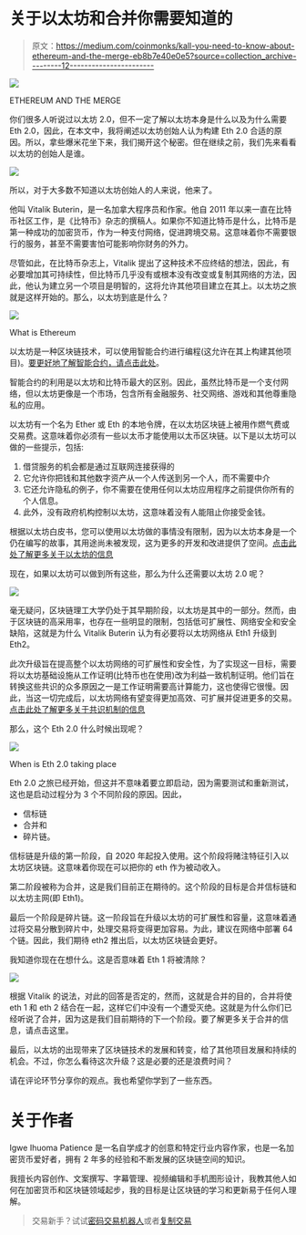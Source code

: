 # 关于以太坊和合并你需要知道的

> 原文：<https://medium.com/coinmonks/kall-you-need-to-know-about-ethereum-and-the-merge-eb8b7e40e0e5?source=collection_archive---------12----------------------->

![](img/5e5612eee0ec68d262e51f044defd3c6.png)

ETHEREUM AND THE MERGE

你们很多人听说过以太坊 2.0，但不一定了解以太坊本身是什么以及为什么需要 Eth 2.0，因此，在本文中，我将阐述以太坊创始人认为构建 Eth 2.0 合适的原因。所以，拿些爆米花坐下来，我们揭开这个秘密。但在继续之前，我们先来看看以太坊的创始人是谁。

![](img/f9a2abb071333a38ef9b44ef44b93559.png)

所以，对于大多数不知道以太坊创始人的人来说，他来了。

他叫 Vitalik Buterin，是一名加拿大程序员和作家。他自 2011 年以来一直在比特币社区工作，是《比特币》杂志的撰稿人。如果你不知道比特币是什么，比特币是第一种成功的加密货币，作为一种支付网络，促进跨境交易。这意味着你不需要银行的服务，甚至不需要害怕可能影响你财务的外力。

尽管如此，在比特币杂志上，Vitalik 提出了这种技术不应终结的想法，因此，有必要增加其可持续性，但比特币几乎没有或根本没有改变或复制其网络的方法，因此，他认为建立另一个项目是明智的，这将允许其他项目建立在其上。以太坊之旅就是这样开始的。那么，以太坊到底是什么？

![](img/d4bbb818026b6a8dda30a11d41f81eba.png)

What is Ethereum

以太坊是一种区块链技术，可以使用智能合约进行编程(这允许在其上构建其他项目)。[要更好地了解智能合约，请点击此处](/coinmonks/smart-contracts-simplified-1c20bc55a4f)。

智能合约的利用是以太坊和比特币最大的区别。因此，虽然比特币是一个支付网络，但以太坊更像是一个市场，包含所有金融服务、社交网络、游戏和其他尊重隐私的应用。

以太坊有一个名为 Ether 或 Eth 的本地令牌，在以太坊区块链上被用作燃气费或交易费。这意味着你必须有一些以太币才能使用以太币区块链。以下是以太坊可以做的一些提示，包括:

1.  借贷服务的机会都是通过互联网连接获得的
2.  它允许你把钱和其他数字资产从一个人传送到另一个人，而不需要中介
3.  它还允许隐私的例子，你不需要在使用任何以太坊应用程序之前提供你所有的个人信息。
4.  此外，没有政府机构控制以太坊，这意味着没有人能阻止你接受金钱。

根据以太坊白皮书，您可以使用以太坊做的事情没有限制，因为以太坊本身是一个仍在编写的故事，其用途尚未被发现，这为更多的开发和改进提供了空间。[点击此处了解更多关于以太坊的信息](https://ethereum.org/en/what-is-ethereum/)

现在，如果以太坊可以做到所有这些，那么为什么还需要以太坊 2.0 呢？

![](img/29e4b08bb4a5354dd7a08c793bfd2201.png)

毫无疑问，区块链理工大学仍处于其早期阶段，以太坊是其中的一部分。然而，由于区块链的高采用率，也存在一些明显的限制，包括低可扩展性、网络安全和安全缺陷，这就是为什么 Vitalik Buterin 认为有必要将以太坊网络从 Eth1 升级到 Eth2。

此次升级旨在提高整个以太坊网络的可扩展性和安全性，为了实现这一目标，需要将以太坊基础设施从工作证明(比特币也在使用)改为利益一致机制证明。他们旨在转换这些共识的众多原因之一是工作证明需要高计算能力，这也使得它很慢。因此，当这一切完成后，以太坊网络有望变得更加高效、可扩展并促进更多的交易。[点击此处了解更多关于共识机制的信息](/coinmonks/layer-1-blockchain-masterclass-the-journey-for-scalability-14e94d34da9a)

那么，这个 Eth 2.0 什么时候出现呢？

![](img/b5210eed2b15dcddb2f3140760c7cfc3.png)

When is Eth 2.0 taking place

Eth 2.0 之旅已经开始，但这并不意味着要立即启动，因为需要测试和重新测试，这也是启动过程分为 3 个不同阶段的原因。因此，

*   信标链
*   合并和
*   碎片链。

信标链是升级的第一阶段，自 2020 年起投入使用。这个阶段将赌注特征引入以太坊区块链。这意味着你现在可以把你的 eth 作为被动收入。

第二阶段被称为合并，这是我们目前正在期待的。这个阶段的目标是合并信标链和以太坊主网(即 Eth1)。

最后一个阶段是碎片链。这一阶段旨在升级以太坊的可扩展性和容量，这意味着通过将交易分散到碎片中，处理交易将变得更加容易。为此，建议在网络中部署 64 个链。因此，我们期待 eth2 推出后，以太坊区块链会更好。

我知道你现在在想什么。这是否意味着 Eth 1 将被清除？

![](img/9204c81592e44dc8f8549ea57d182f0a.png)

根据 Vitalik 的说法，对此的回答是否定的，然而，这就是合并的目的，合并将使 eth 1 和 eth 2 结合在一起，这样它们中没有一个遭受灭绝。这就是为什么你们已经听说了合并，因为这是我们目前期待的下一个阶段。要了解更多关于合并的信息，请点击这里。

最后，以太坊的出现带来了区块链技术的发展和转变，给了其他项目发展和持续的机会。不过，你怎么看待这次升级？这是必要的还是浪费时间？

请在评论环节分享你的观点。我也希望你学到了一些东西。

# 关于作者

Igwe Ihuoma Patience 是一名自学成才的创意和特定行业内容作家，也是一名加密货币爱好者，拥有 2 年多的经验和不断发展的区块链空间的知识。

我擅长内容创作、文案撰写、字幕管理、视频编辑和手机图形设计，我教其他人如何在加密货币和区块链领域起步，我的目标是让区块链的学习和更新易于任何人理解。

> 交易新手？试试[密码交易机器人](/coinmonks/crypto-trading-bot-c2ffce8acb2a)或者[复制交易](/coinmonks/top-10-crypto-copy-trading-platforms-for-beginners-d0c37c7d698c)